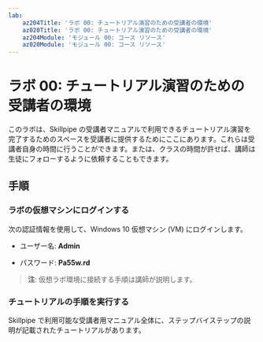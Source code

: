 ```yaml
---
lab:
    az204Title: 'ラボ 00: チュートリアル演習のための受講者の環境'
    az020Title: 'ラボ 00: チュートリアル演習のための受講者の環境'
    az204Module: 'モジュール 00: コース リソース'
    az020Module: 'モジュール 00: コース リソース'
---
```


# ラボ 00: チュートリアル演習のための受講者の環境

このラボは、Skillpipe の受講者マニュアルで利用できるチュートリアル演習を完了するためのスペースを受講者に提供するためにここにあります。これらは受講者自身の時間に行うことができます。または、クラスの時間が許せば、講師は生徒にフォローするように依頼することもできます。

## 手順

### ラボの仮想マシンにログインする

次の認証情報を使用して、Windows 10 仮想マシン (VM) にログインします。

* ユーザー名: **Admin**

* パスワード: **Pa55w.rd**

> **注**: 仮想ラボ環境に接続する手順は講師が説明します。

### チュートリアルの手順を実行する

Skillpipe で利用可能な受講者用マニュアル全体に、ステップバイステップの説明が記載されたチュートリアルがあります。
